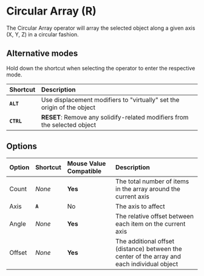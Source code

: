 # Circular Array (<span title="Recallable">R</span>)

The Circular Array operator will array the selected object along a given axis (X, Y, Z) in a circular fashion.

[](../_media/circular-array.mp4 ':include')

## Alternative modes

Hold down the shortcut when selecting the operator to enter the respective mode.

| Shortcut | Description |
| :--- | :--- |
| **`ALT`** | Use displacement modifiers to "virtually" set the origin of the object |
| **`CTRL`** | **RESET**: Remove any solidify-related modifiers from the selected object |

## Options

| Option | Shortcut | Mouse Value Compatible | Description |
| :--- | :--- | :--- | :--- |
| Count | _None_ | **Yes** | The total number of items in the array around the current axis |
| Axis | **`A`** | No | The axis to affect |
| Angle | _None_ | **Yes** | The relative offset between each item on the current axis |
| Offset | _None_ | **Yes** | The additional offset (distance) between the center of the array and each individual object |